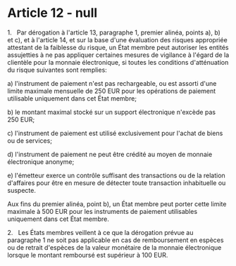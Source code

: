 # Article 12 - null


1.   Par dérogation à l'article 13, paragraphe 1, premier alinéa, points a), b) et c), et à l'article 14, et sur la base d'une évaluation des risques appropriée attestant de la faiblesse du risque, un État membre peut autoriser les entités assujetties à ne pas appliquer certaines mesures de vigilance à l'égard de la clientèle pour la monnaie électronique, si toutes les conditions d'atténuation du risque suivantes sont remplies:

a) l'instrument de paiement n'est pas rechargeable, ou est assorti d'une limite maximale mensuelle de 250 EUR pour les opérations de paiement utilisable uniquement dans cet État membre;

b) le montant maximal stocké sur un support électronique n'excède pas 250 EUR;

c) l'instrument de paiement est utilisé exclusivement pour l'achat de biens ou de services;

d) l'instrument de paiement ne peut être crédité au moyen de monnaie électronique anonyme;

e) l'émetteur exerce un contrôle suffisant des transactions ou de la relation d'affaires pour être en mesure de détecter toute transaction inhabituelle ou suspecte.

Aux fins du premier alinéa, point b), un État membre peut porter cette limite maximale à 500 EUR pour les instruments de paiement utilisables uniquement dans cet État membre.

2.   Les États membres veillent à ce que la dérogation prévue au paragraphe 1 ne soit pas applicable en cas de remboursement en espèces ou de retrait d'espèces de la valeur monétaire de la monnaie électronique lorsque le montant remboursé est supérieur à 100 EUR.
